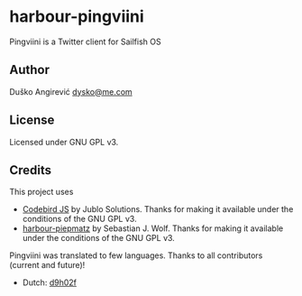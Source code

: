 # harbour-pingviini
Pingviini is a Twitter client for Sailfish OS

## Author
Duško Angirević [dysko@me.com](mailto:dysko@me.com)

## License
Licensed under GNU GPL v3.

## Credits
This project uses
- [Codebird JS](https://github.com/jublonet/codebird-js) by Jublo Solutions. Thanks for making it available under the conditions of the GNU GPL v3.
- [harbour-piepmatz](https://github.com/Wunderfitz/harbour-piepmatz) by Sebastian J. Wolf. Thanks for making it available under the conditions of the GNU GPL v3.


Pingviini was translated to few languages. Thanks to all contributors (current and future)!
- Dutch: [d9h02f](https://github.com/d9h02f)
